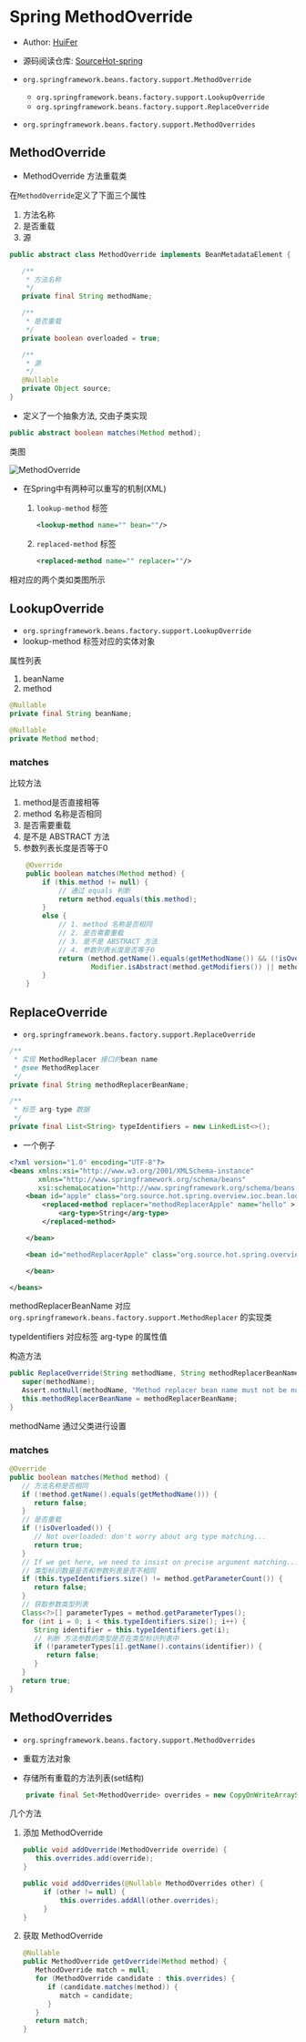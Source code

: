 # Spring MethodOverride
- Author: [HuiFer](https://github.com/huifer)
- 源码阅读仓库: [SourceHot-spring](https://github.com/SourceHot/spring-framework-read)


- `org.springframework.beans.factory.support.MethodOverride`
    - `org.springframework.beans.factory.support.LookupOverride`
    - `org.springframework.beans.factory.support.ReplaceOverride`
- `org.springframework.beans.factory.support.MethodOverrides`



## MethodOverride
- MethodOverride 方法重载类



在`MethodOverride`定义了下面三个属性

1. 方法名称
2. 是否重载
3. 源

```java
public abstract class MethodOverride implements BeanMetadataElement {

   /**
    * 方法名称
    */
   private final String methodName;

   /**
    * 是否重载
    */
   private boolean overloaded = true;

   /**
    * 源
    */
   @Nullable
   private Object source;
}
```

- 定义了一个抽象方法, 交由子类实现

```java
public abstract boolean matches(Method method);
```





类图

![MethodOverride](/images/spring/MethodOverride.png)



- 在Spring中有两种可以重写的机制(XML)

  1. `lookup-method` 标签

     ```xml
     <lookup-method name="" bean=""/>
     ```

     

  2. `replaced-method` 标签

     ```xml
     <replaced-method name="" replacer=""/>
     ```

     

相对应的两个类如类图所示





## LookupOverride

- `org.springframework.beans.factory.support.LookupOverride`
- lookup-method 标签对应的实体对象

属性列表

1. beanName
2. method

```java
@Nullable
private final String beanName;

@Nullable
private Method method;
```



### matches

比较方法

1. method是否直接相等
 1. method 名称是否相同
 2. 是否需要重载
3. 是不是 ABSTRACT 方法
 4. 参数列表长度是否等于0

```java
	@Override
	public boolean matches(Method method) {
		if (this.method != null) {
			// 通过 equals 判断
			return method.equals(this.method);
		}
		else {
			// 1. method 名称是否相同
			// 2. 是否需要重载
			// 3. 是不是 ABSTRACT 方法
			// 4. 参数列表长度是否等于0
			return (method.getName().equals(getMethodName()) && (!isOverloaded() ||
					Modifier.isAbstract(method.getModifiers()) || method.getParameterCount() == 0));
		}
	}

```





## ReplaceOverride

- `org.springframework.beans.factory.support.ReplaceOverride`

```java
/**
 * 实现 MethodReplacer 接口的bean name
 * @see MethodReplacer
 */
private final String methodReplacerBeanName;

/**
 * 标签 arg-type 数据
 */
private final List<String> typeIdentifiers = new LinkedList<>();
```



- 一个例子

```XML
<?xml version="1.0" encoding="UTF-8"?>
<beans xmlns:xsi="http://www.w3.org/2001/XMLSchema-instance"
	   xmlns="http://www.springframework.org/schema/beans"
	   xsi:schemaLocation="http://www.springframework.org/schema/beans http://www.springframework.org/schema/beans/spring-beans.xsd">
	<bean id="apple" class="org.source.hot.spring.overview.ioc.bean.lookup.Apple">
		<replaced-method replacer="methodReplacerApple" name="hello" >
			<arg-type>String</arg-type>
		</replaced-method>

	</bean>

	<bean id="methodReplacerApple" class="org.source.hot.spring.overview.ioc.bean.lookup.MethodReplacerApple">

	</bean>

</beans>
```



methodReplacerBeanName 对应`org.springframework.beans.factory.support.MethodReplacer` 的实现类

typeIdentifiers 对应标签 arg-type  的属性值



构造方法



```java
public ReplaceOverride(String methodName, String methodReplacerBeanName) {
   super(methodName);
   Assert.notNull(methodName, "Method replacer bean name must not be null");
   this.methodReplacerBeanName = methodReplacerBeanName;
}
```



methodName 通过父类进行设置





### matches



```java
@Override
public boolean matches(Method method) {
   // 方法名称是否相同
   if (!method.getName().equals(getMethodName())) {
      return false;
   }
   // 是否重载
   if (!isOverloaded()) {
      // Not overloaded: don't worry about arg type matching...
      return true;
   }
   // If we get here, we need to insist on precise argument matching...
   // 类型标识数量是否和参数列表是否不相同
   if (this.typeIdentifiers.size() != method.getParameterCount()) {
      return false;
   }
   // 获取参数类型列表
   Class<?>[] parameterTypes = method.getParameterTypes();
   for (int i = 0; i < this.typeIdentifiers.size(); i++) {
      String identifier = this.typeIdentifiers.get(i);
      // 判断 方法参数的类型是否在类型标识列表中
      if (!parameterTypes[i].getName().contains(identifier)) {
         return false;
      }
   }
   return true;
}
```







## MethodOverrides

- `org.springframework.beans.factory.support.MethodOverrides`

- 重载方法对象

- 存储所有重载的方法列表(set结构)

```java
	private final Set<MethodOverride> overrides = new CopyOnWriteArraySet<>();
```





几个方法



1. 添加 MethodOverride

   ```java
   public void addOverride(MethodOverride override) {
      this.overrides.add(override);
   }
   
   public void addOverrides(@Nullable MethodOverrides other) {
   		if (other != null) {
   			this.overrides.addAll(other.overrides);
   		}
   }
   ```

1. 获取 MethodOverride

   ```java
   @Nullable
   public MethodOverride getOverride(Method method) {
      MethodOverride match = null;
      for (MethodOverride candidate : this.overrides) {
         if (candidate.matches(method)) {
            match = candidate;
         }
      }
      return match;
   }
   ```